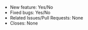 <!-- Right here, you can put a short brief about the changes that you made. -->

- New feature: Yes/No
- Fixed bugs: Yes/No
- Related Issues/Pull Requests: None 
- Closes: None
